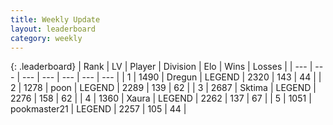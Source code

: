 ```yaml
---
title: Weekly Update
layout: leaderboard
category: weekly
---
```


{: .leaderboard}
| Rank | LV | Player | Division | Elo | Wins | Losses |
| --- | --- | --- | --- | --- | --- | --- |
| <span data-change="17">1</span> | 1490 | <span title="ID: 337810">Dregun</span> | LEGEND | <span data-change="213">2320</span> | <span data-change="54">143</span> | <span data-change="6">44</span> |
| <span data-change="-1">2</span> | 1278 | <span title="ID: 540690">poon</span> | LEGEND | <span data-change="39">2289</span> | <span data-change="54">139</span> | <span data-change="21">62</span> |
| <span data-change="0">3</span> | 2687 | <span title="ID: 353063">Sktima</span> | LEGEND | <span data-change="62">2276</span> | <span data-change="77">158</span> | <span data-change="37">62</span> |
| <span data-change="21">4</span> | 1360 | <span title="ID: 200908">Xaura</span> | LEGEND | <span data-change="179">2262</span> | <span data-change="53">137</span> | <span data-change="18">67</span> |
| <span data-change="0">5</span> | 1051 | <span title="ID: 652474">pookmaster21</span> | LEGEND | <span data-change="47">2257</span> | <span data-change="37">105</span> | <span data-change="16">44</span> |